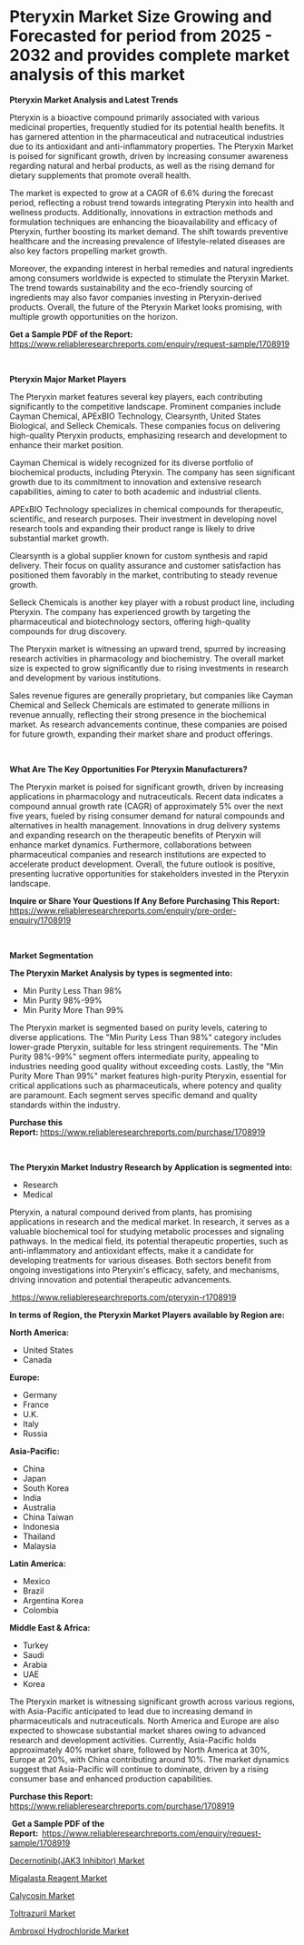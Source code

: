 <p><h1>Pteryxin Market Size Growing and Forecasted for period from 2025 - 2032 and provides complete market analysis of this market</h1></p><p><strong>Pteryxin Market Analysis and Latest Trends</strong></p>
<p><p>Pteryxin is a bioactive compound primarily associated with various medicinal properties, frequently studied for its potential health benefits. It has garnered attention in the pharmaceutical and nutraceutical industries due to its antioxidant and anti-inflammatory properties. The Pteryxin Market is poised for significant growth, driven by increasing consumer awareness regarding natural and herbal products, as well as the rising demand for dietary supplements that promote overall health. </p><p>The market is expected to grow at a CAGR of 6.6% during the forecast period, reflecting a robust trend towards integrating Pteryxin into health and wellness products. Additionally, innovations in extraction methods and formulation techniques are enhancing the bioavailability and efficacy of Pteryxin, further boosting its market demand. The shift towards preventive healthcare and the increasing prevalence of lifestyle-related diseases are also key factors propelling market growth. </p><p>Moreover, the expanding interest in herbal remedies and natural ingredients among consumers worldwide is expected to stimulate the Pteryxin Market. The trend towards sustainability and the eco-friendly sourcing of ingredients may also favor companies investing in Pteryxin-derived products. Overall, the future of the Pteryxin Market looks promising, with multiple growth opportunities on the horizon.</p></p>
<p><strong>Get a Sample PDF of the Report:&nbsp;</strong> <a href="https://www.reliableresearchreports.com/enquiry/request-sample/1708919?utm_campaign=9&utm_medium=2&utm_source=Github&utm_content=ia&utm_term=10012025&utm_id=pteryxin">https://www.reliableresearchreports.com/enquiry/request-sample/1708919</a></p>
<p>&nbsp;</p>
<p><strong>Pteryxin Major Market Players</strong></p>
<p><p>The Pteryxin market features several key players, each contributing significantly to the competitive landscape. Prominent companies include Cayman Chemical, APExBIO Technology, Clearsynth, United States Biological, and Selleck Chemicals. These companies focus on delivering high-quality Pteryxin products, emphasizing research and development to enhance their market position.</p><p>Cayman Chemical is widely recognized for its diverse portfolio of biochemical products, including Pteryxin. The company has seen significant growth due to its commitment to innovation and extensive research capabilities, aiming to cater to both academic and industrial clients.</p><p>APExBIO Technology specializes in chemical compounds for therapeutic, scientific, and research purposes. Their investment in developing novel research tools and expanding their product range is likely to drive substantial market growth.</p><p>Clearsynth is a global supplier known for custom synthesis and rapid delivery. Their focus on quality assurance and customer satisfaction has positioned them favorably in the market, contributing to steady revenue growth.</p><p>Selleck Chemicals is another key player with a robust product line, including Pteryxin. The company has experienced growth by targeting the pharmaceutical and biotechnology sectors, offering high-quality compounds for drug discovery.</p><p>The Pteryxin market is witnessing an upward trend, spurred by increasing research activities in pharmacology and biochemistry. The overall market size is expected to grow significantly due to rising investments in research and development by various institutions.</p><p>Sales revenue figures are generally proprietary, but companies like Cayman Chemical and Selleck Chemicals are estimated to generate millions in revenue annually, reflecting their strong presence in the biochemical market. As research advancements continue, these companies are poised for future growth, expanding their market share and product offerings.</p></p>
<p>&nbsp;</p>
<p><strong>What Are The Key Opportunities For Pteryxin Manufacturers?</strong></p>
<p><p>The Pteryxin market is poised for significant growth, driven by increasing applications in pharmacology and nutraceuticals. Recent data indicates a compound annual growth rate (CAGR) of approximately 5% over the next five years, fueled by rising consumer demand for natural compounds and alternatives in health management. Innovations in drug delivery systems and expanding research on the therapeutic benefits of Pteryxin will enhance market dynamics. Furthermore, collaborations between pharmaceutical companies and research institutions are expected to accelerate product development. Overall, the future outlook is positive, presenting lucrative opportunities for stakeholders invested in the Pteryxin landscape.</p></p>
<p><strong>Inquire or Share Your Questions If Any Before Purchasing This Report:</strong> <a href="https://www.reliableresearchreports.com/enquiry/pre-order-enquiry/1708919?utm_campaign=9&utm_medium=2&utm_source=Github&utm_content=ia&utm_term=10012025&utm_id=pteryxin">https://www.reliableresearchreports.com/enquiry/pre-order-enquiry/1708919</a></p>
<p>&nbsp;</p>
<p><strong>Market Segmentation</strong></p>
<p><strong>The Pteryxin Market Analysis by types is segmented into:</strong></p>
<p><ul><li>Min Purity Less Than 98%</li><li>Min Purity 98%-99%</li><li>Min Purity More Than 99%</li></ul></p>
<p><p>The Pteryxin market is segmented based on purity levels, catering to diverse applications. The "Min Purity Less Than 98%" category includes lower-grade Pteryxin, suitable for less stringent requirements. The "Min Purity 98%-99%" segment offers intermediate purity, appealing to industries needing good quality without exceeding costs. Lastly, the "Min Purity More Than 99%" market features high-purity Pteryxin, essential for critical applications such as pharmaceuticals, where potency and quality are paramount. Each segment serves specific demand and quality standards within the industry.</p></p>
<p><strong>Purchase this Report:&nbsp;</strong><a href="https://www.reliableresearchreports.com/purchase/1708919?utm_campaign=9&utm_medium=2&utm_source=Github&utm_content=ia&utm_term=10012025&utm_id=pteryxin">https://www.reliableresearchreports.com/purchase/1708919</a></p>
<p>&nbsp;</p>
<p><strong>The Pteryxin Market Industry Research by Application is segmented into:</strong></p>
<p><ul><li>Research</li><li>Medical</li></ul></p>
<p><p>Pteryxin, a natural compound derived from plants, has promising applications in research and the medical market. In research, it serves as a valuable biochemical tool for studying metabolic processes and signaling pathways. In the medical field, its potential therapeutic properties, such as anti-inflammatory and antioxidant effects, make it a candidate for developing treatments for various diseases. Both sectors benefit from ongoing investigations into Pteryxin's efficacy, safety, and mechanisms, driving innovation and potential therapeutic advancements.</p></p>
<p><a href="https://www.reliableresearchreports.com/pteryxin-r1708919?utm_campaign=9&utm_medium=2&utm_source=Github&utm_content=ia&utm_term=10012025&utm_id=pteryxin">&nbsp;https://www.reliableresearchreports.com/pteryxin-r1708919</a></p>
<p><strong>In terms of Region, the Pteryxin Market Players available by Region are:</strong></p>
<p>
    <p> <strong> North America: </strong>
        <ul>
            <li>United States</li>
            <li>Canada</li>
        </ul>
        </p> 
    <p> <strong> Europe: </strong>
        <ul>
            <li>Germany</li>
            <li>France</li>
            <li>U.K.</li>
            <li>Italy</li>
            <li>Russia</li>
        </ul>
        </p> 
    <p> <strong> Asia-Pacific: </strong>
        <ul>
            <li>China</li>
            <li>Japan</li>
            <li>South Korea</li>
            <li>India</li>
            <li>Australia</li>
            <li>China Taiwan</li>
            <li>Indonesia</li>
            <li>Thailand</li>
            <li>Malaysia</li>
        </ul>
        </p> 
    <p> <strong> Latin America: </strong>
        <ul>
            <li>Mexico</li>
            <li>Brazil</li>
            <li>Argentina Korea</li>
            <li>Colombia</li>
        </ul>
        </p> 
    <p> <strong> Middle East & Africa: </strong>
        <ul>
            <li>Turkey</li>
            <li>Saudi</li>
            <li>Arabia</li>
            <li>UAE</li>
            <li>Korea</li>
        </ul>
    </p>
    </p>
<p><p>The Pteryxin market is witnessing significant growth across various regions, with Asia-Pacific anticipated to lead due to increasing demand in pharmaceuticals and nutraceuticals. North America and Europe are also expected to showcase substantial market shares owing to advanced research and development activities. Currently, Asia-Pacific holds approximately 40% market share, followed by North America at 30%, Europe at 20%, with China contributing around 10%. The market dynamics suggest that Asia-Pacific will continue to dominate, driven by a rising consumer base and enhanced production capabilities.</p></p>
<p><strong>Purchase this Report: </strong><a href="https://www.reliableresearchreports.com/purchase/1708919?utm_campaign=9&utm_medium=2&utm_source=Github&utm_content=ia&utm_term=10012025&utm_id=pteryxin">https://www.reliableresearchreports.com/purchase/1708919</a></p>
<p>&nbsp;<strong>Get a Sample PDF of the Report:&nbsp;&nbsp;</strong><a href="https://www.reliableresearchreports.com/enquiry/request-sample/1708919?utm_campaign=9&utm_medium=2&utm_source=Github&utm_content=ia&utm_term=10012025&utm_id=pteryxin">https://www.reliableresearchreports.com/enquiry/request-sample/1708919</a></p>
<p><strong></strong></p>
<p><p><a href="https://github.com/SanjidaMahmud54/Market-Research-Report-List-1/blob/main/decernotinibjak3-inhibitor-market.md?utm_campaign=9&utm_medium=2&utm_source=Github&utm_content=ia&utm_term=10012025&utm_id=pteryxin">Decernotinib(JAK3 Inhibitor) Market</a></p><p><a href="https://github.com/hgf64gh/Market-Research-Report-List-1/blob/main/migalasta-reagent-market.md?utm_campaign=9&utm_medium=2&utm_source=Github&utm_content=ia&utm_term=10012025&utm_id=pteryxin">Migalasta Reagent Market</a></p><p><a href="https://github.com/WashimHussain441/Market-Research-Report-List-1/blob/main/calycosin-market.md?utm_campaign=9&utm_medium=2&utm_source=Github&utm_content=ia&utm_term=10012025&utm_id=pteryxin">Calycosin Market</a></p><p><a href="https://github.com/ulyssacrayne00231/Market-Research-Report-List-1/blob/main/toltrazuril-market.md?utm_campaign=9&utm_medium=2&utm_source=Github&utm_content=ia&utm_term=10012025&utm_id=pteryxin">Toltrazuril Market</a></p><p><a href="https://github.com/manesros8/Market-Research-Report-List-1/blob/main/ambroxol-hydrochloride-market.md?utm_campaign=9&utm_medium=2&utm_source=Github&utm_content=ia&utm_term=10012025&utm_id=pteryxin">Ambroxol Hydrochloride Market</a></p></p>